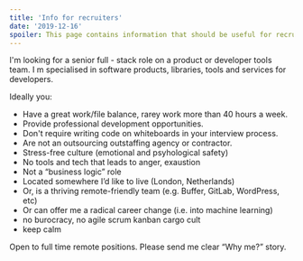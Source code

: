 ```yaml
---
title: 'Info for recruiters'
date: '2019-12-16'
spoiler: This page contains information that should be useful for recruiters.
---
```


I'm looking for a senior full - stack role on a product or developer tools team. I m specialised in software products, libraries, tools and services for developers.

Ideally you:

* Have a great work/file balance, rarey work more than 40 hours a week.
* Provide professional development opportunities.
* Don't require writing code on whiteboards in your interview process.
* Are not an outsourcing outstaffing agency or contractor.
* Stress-free culture (emotional and psyhological safety)
* No tools and tech that leads to anger, exaustion
* Not a “business logic” role
* Located somewhere I’d like to live (London, Netherlands)
* Or, is a thriving remote-friendly team (e.g. Buffer, GitLab, WordPress, etc)
* Or can offer me a radical career change (i.e. into machine learning)
* no burocracy, no agile scrum kanban cargo cult
* keep calm

Open to full time remote positions.
Please send me clear “Why me?” story.
